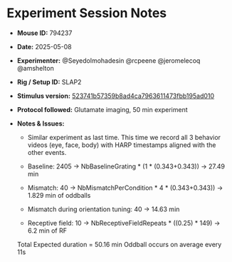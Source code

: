# Experiment Session Notes

- **Mouse ID:** 794237
- **Date:** 2025-05-08
- **Experimenter:** @Seyedolmohadesin @rcpeene @jeromelecoq @amshelton
- **Rig / Setup ID:** SLAP2
- **Stimulus version:** [523741b57359b8ad4ca7963611473fbb195ad010]( https://github.com/AllenNeuralDynamics/openscope-community-predictive-processing/blob/523741b57359b8ad4ca7963611473fbb195ad010/code/stimulus-control/src/Standard_oddball_slap2.bonsai)
- **Protocol followed:** Glutamate imaging, 50 min experiment
- **Notes & Issues:**
    - Similar experiment as last time. This time we record all 3 behavior videos (eye, face, body) with HARP timestamps aligned with the other events.
    
    - Baseline: 2405 -> NbBaselineGrating * (1 * (0.343+0.343)) -> 27.49 min
    - Mismatch: 40 -> NbMismatchPerCondition * 4 * (0.343+0.343)) -> 1.829 min of oddballs
    - Mismatch during orientation tuning: 40 -> 14.63 min
    - Receptive field: 10 -> NbReceptiveFieldRepeats * ((0.25) * 149) -> 6.2 min of RF
    
    Total Expected duration = 50.16 min 
    Oddball occurs on average every  11s

  
